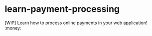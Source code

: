 # learn-payment-processing
[WiP] Learn how to process online payments in your web application! :money:
